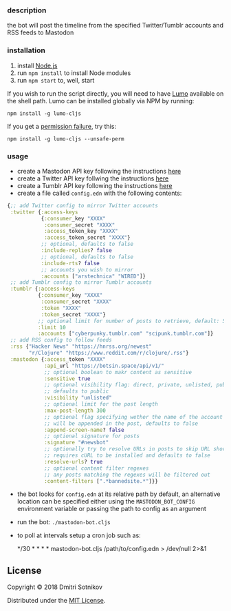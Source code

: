 ### description

the bot will post the timeline from the specified Twitter/Tumblr accounts and RSS feeds to Mastodon

### installation

1. install [Node.js](https://nodejs.org/en/)
2. run `npm install` to install Node modules
3. run `npm start` to, well, start

If you wish to run the script directly, you will need to have [Lumo](https://github.com/anmonteiro/lumo) available on the shell path. Lumo can be installed globally via NPM by running:

    npm install -g lumo-cljs

If you get a [permission failure](https://github.com/anmonteiro/lumo/issues/206), try this:

    npm install -g lumo-cljs --unsafe-perm


### usage

* create a Mastodon API key following the instructions [here](https://tinysubversions.com/notes/mastodon-bot/)
* create a Twitter API key follwing the instructions [here](https://developer.twitter.com/en/docs/basics/authentication/guides/access-tokens)
* create a Tumblr API key following the instructions [here](http://www.developerdrive.com/2014/05/how-to-get-started-with-the-tumblr-api-part-1/)
* create a file called `config.edn` with the following contents:

```clojure
{;; add Twitter config to mirror Twitter accounts
 :twitter {:access-keys
           {:consumer_key "XXXX"
            :consumer_secret "XXXX"
            :access_token_key "XXXX"
            :access_token_secret "XXXX"}
           ;; optional, defaults to false
           :include-replies? false
           ;; optional, defaults to false
           :include-rts? false
           ;; accounts you wish to mirror
           :accounts ["arstechnica" "WIRED"]}
 ;; add Tumblr config to mirror Tumblr accounts
 :tumblr {:access-keys
          {:consumer_key "XXXX"
           :consumer_secret "XXXX"
           :token "XXXX"
           :token_secret "XXXX"}
          ;; optional limit for number of posts to retrieve, default: 5
          :limit 10
          :accounts ["cyberpunky.tumblr.com" "scipunk.tumblr.com"]}
 ;; add RSS config to follow feeds
 :rss {"Hacker News" "https://hnrss.org/newest"
       "r/Clojure" "https://www.reddit.com/r/clojure/.rss"}
 :mastodon {:access_token "XXXX"
            :api_url "https://botsin.space/api/v1/"
            ;; optional boolean to makr content as sensitive
            :sensitive true
            ;; optional visibility flag: direct, private, unlisted, public
            ;; defaults to public
            :visibility "unlisted"
            ;; optional limit for the post length
            :max-post-length 300
            ;; optional flag specifying wether the name of the account
            ;; will be appended in the post, defaults to false
            :append-screen-name? false
            ;; optional signature for posts
            :signature "#newsbot"
            ;; optionally try to resolve URLs in posts to skip URL shorteners
            ;; requires cURL to be installed and defaults to false
            :resolve-urls? true
            ;; optional content filter regexes
            ;; any posts matching the regexes will be filtered out
            :content-filters [".*bannedsite.*"]}}
```

* the bot looks for `config.edn` at its relative path by default, an alternative location can be specified either using the `MASTODON_BOT_CONFIG` environment variable or passing the path to config as an argument

* run the bot: `./mastodon-bot.cljs`
* to poll at intervals setup a cron job such as:

    */30 * * * * mastodon-bot.cljs /path/to/config.edn > /dev/null 2>&1

## License

Copyright © 2018 Dmitri Sotnikov

Distributed under the [MIT License](http://opensource.org/licenses/MIT).
